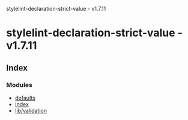 stylelint-declaration-strict-value - v1.7.11

# stylelint-declaration-strict-value - v1.7.11

## Index

### Modules

* [defaults](modules/defaults.md)
* [index](modules/index.md)
* [lib/validation](modules/lib_validation.md)
